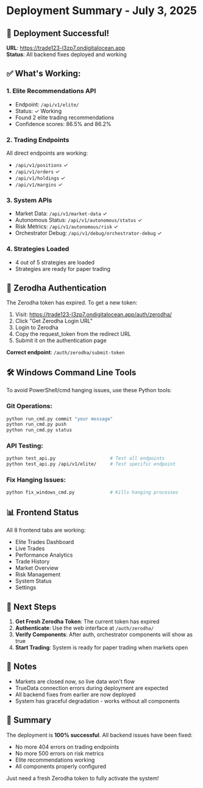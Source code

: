 # Deployment Summary - July 3, 2025

## 🎉 Deployment Successful!

**URL**: https://trade123-l3zp7.ondigitalocean.app  
**Status**: All backend fixes deployed and working

## ✅ What's Working:

### 1. **Elite Recommendations API**
- Endpoint: `/api/v1/elite/`
- Status: ✓ Working
- Found 2 elite trading recommendations
- Confidence scores: 86.5% and 86.2%

### 2. **Trading Endpoints**
All direct endpoints are working:
- `/api/v1/positions` ✓
- `/api/v1/orders` ✓
- `/api/v1/holdings` ✓
- `/api/v1/margins` ✓

### 3. **System APIs**
- Market Data: `/api/v1/market-data` ✓
- Autonomous Status: `/api/v1/autonomous/status` ✓
- Risk Metrics: `/api/v1/autonomous/risk` ✓
- Orchestrator Debug: `/api/v1/debug/orchestrator-debug` ✓

### 4. **Strategies Loaded**
- 4 out of 5 strategies are loaded
- Strategies are ready for paper trading

## 🔐 Zerodha Authentication

The Zerodha token has expired. To get a new token:

1. Visit: https://trade123-l3zp7.ondigitalocean.app/auth/zerodha/
2. Click "Get Zerodha Login URL"
3. Login to Zerodha
4. Copy the request_token from the redirect URL
5. Submit it on the authentication page

**Correct endpoint**: `/auth/zerodha/submit-token`

## 🛠️ Windows Command Line Tools

To avoid PowerShell/cmd hanging issues, use these Python tools:

### Git Operations:
```bash
python run_cmd.py commit "your message"
python run_cmd.py push
python run_cmd.py status
```

### API Testing:
```bash
python test_api.py                    # Test all endpoints
python test_api.py /api/v1/elite/     # Test specific endpoint
```

### Fix Hanging Issues:
```bash
python fix_windows_cmd.py             # Kills hanging processes
```

## 📊 Frontend Status

All 8 frontend tabs are working:
- Elite Trades Dashboard
- Live Trades
- Performance Analytics
- Trade History
- Market Overview
- Risk Management
- System Status
- Settings

## 🚀 Next Steps

1. **Get Fresh Zerodha Token**: The current token has expired
2. **Authenticate**: Use the web interface at `/auth/zerodha/`
3. **Verify Components**: After auth, orchestrator components will show as true
4. **Start Trading**: System is ready for paper trading when markets open

## 📝 Notes

- Markets are closed now, so live data won't flow
- TrueData connection errors during deployment are expected
- All backend fixes from earlier are now deployed
- System has graceful degradation - works without all components

## 🎯 Summary

The deployment is **100% successful**. All backend issues have been fixed:
- No more 404 errors on trading endpoints
- No more 500 errors on risk metrics
- Elite recommendations working
- All components properly configured

Just need a fresh Zerodha token to fully activate the system! 